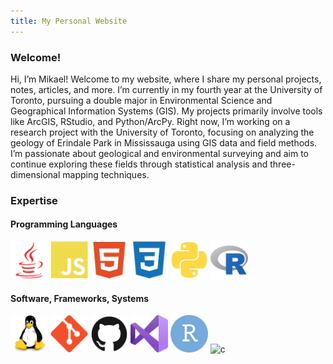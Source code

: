 ```yaml
---
title: My Personal Website
---
```

### Welcome!
Hi, I’m Mikael! Welcome to my website, where I share my personal projects, notes, articles, and more.
I’m currently in my fourth year at the University of Toronto, pursuing a double major in Environmental Science and Geographical Information Systems (GIS).
My projects primarily involve tools like ArcGIS, RStudio, and Python/ArcPy. Right now, I’m working on a research project with the University of Toronto, focusing on analyzing the geology of Erindale Park in Mississauga using GIS data and field methods. I’m passionate about geological and environmental surveying and aim to continue exploring these fields through statistical analysis and three-dimensional mapping techniques.
### Expertise
#### Programming Languages
<p align="left">
  <img src="https://raw.githubusercontent.com/devicons/devicon/ca28c779441053191ff11710fe24a9e6c23690d6/icons/java/java-plain.svg" alt="c" width="60" height="60" /> 
  <img src="https://raw.githubusercontent.com/devicons/devicon/ca28c779441053191ff11710fe24a9e6c23690d6/icons/javascript/javascript-plain.svg" alt="c" width="60" height="60" /> 
  <img src="https://raw.githubusercontent.com/devicons/devicon/ca28c779441053191ff11710fe24a9e6c23690d6/icons/html5/html5-plain.svg" alt="c" width="60" height="60" /> 
  <img src="https://raw.githubusercontent.com/devicons/devicon/ca28c779441053191ff11710fe24a9e6c23690d6/icons/css3/css3-plain.svg" alt="c" width="60" height="60" /> 
  <img src="https://raw.githubusercontent.com/devicons/devicon/ca28c779441053191ff11710fe24a9e6c23690d6/icons/python/python-plain.svg" alt="c" width="60" height="60" /> 
  <img src="https://raw.githubusercontent.com/devicons/devicon/ca28c779441053191ff11710fe24a9e6c23690d6/icons/r/r-original.svg" alt="c" width="60" height="60" />   
</p>

#### Software, Frameworks, Systems
<p align="left">
  <img src="https://raw.githubusercontent.com/devicons/devicon/ca28c779441053191ff11710fe24a9e6c23690d6/icons/linux/linux-original.svg" alt="c" width="60" height="60" /> 
  <img src="https://raw.githubusercontent.com/devicons/devicon/ca28c779441053191ff11710fe24a9e6c23690d6/icons/git/git-original.svg" alt="c" width="60" height="60" /> 
  <img src="https://raw.githubusercontent.com/devicons/devicon/ca28c779441053191ff11710fe24a9e6c23690d6/icons/github/github-original.svg" alt="c" width="60" height="60" /> 
  <img src="https://raw.githubusercontent.com/devicons/devicon/ca28c779441053191ff11710fe24a9e6c23690d6/icons/visualstudio/visualstudio-original.svg" alt="c" width="60" height="60" /> 
  <img src="https://raw.githubusercontent.com/devicons/devicon/ca28c779441053191ff11710fe24a9e6c23690d6/icons/rstudio/rstudio-original.svg" alt="c" width="60" height="60" /> 
  <img src="https://upload.wikimedia.org/wikipedia/commons/thumb/d/df/ArcGIS_logo.png/600px-ArcGIS_logo.png" alt="c" width="60" height="60" />   
</p>






